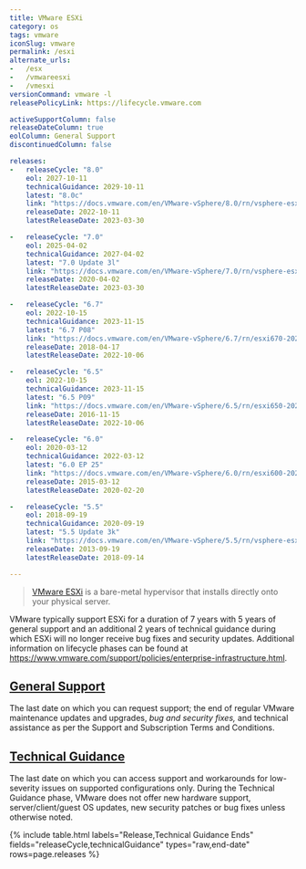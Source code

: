 ```yaml
---
title: VMware ESXi
category: os
tags: vmware
iconSlug: vmware
permalink: /esxi
alternate_urls:
-   /esx
-   /vmwareesxi
-   /vmesxi
versionCommand: vmware -l
releasePolicyLink: https://lifecycle.vmware.com

activeSupportColumn: false
releaseDateColumn: true
eolColumn: General Support
discontinuedColumn: false

releases:
-   releaseCycle: "8.0"
    eol: 2027-10-11
    technicalGuidance: 2029-10-11
    latest: "8.0c"
    link: "https://docs.vmware.com/en/VMware-vSphere/8.0/rn/vsphere-esxi-80c-release-notes/index.html"
    releaseDate: 2022-10-11
    latestReleaseDate: 2023-03-30

-   releaseCycle: "7.0"
    eol: 2025-04-02
    technicalGuidance: 2027-04-02
    latest: "7.0 Update 3l"
    link: "https://docs.vmware.com/en/VMware-vSphere/7.0/rn/vsphere-esxi-70u3l-release-notes.html"
    releaseDate: 2020-04-02
    latestReleaseDate: 2023-03-30

-   releaseCycle: "6.7"
    eol: 2022-10-15
    technicalGuidance: 2023-11-15
    latest: "6.7 P08"
    link: "https://docs.vmware.com/en/VMware-vSphere/6.7/rn/esxi670-202210001.html"
    releaseDate: 2018-04-17
    latestReleaseDate: 2022-10-06

-   releaseCycle: "6.5"
    eol: 2022-10-15
    technicalGuidance: 2023-11-15
    latest: "6.5 P09"
    link: "https://docs.vmware.com/en/VMware-vSphere/6.5/rn/esxi650-202210001.html"
    releaseDate: 2016-11-15
    latestReleaseDate: 2022-10-06

-   releaseCycle: "6.0"
    eol: 2020-03-12
    technicalGuidance: 2022-03-12
    latest: "6.0 EP 25"
    link: "https://docs.vmware.com/en/VMware-vSphere/6.0/rn/esxi600-202002001.html"
    releaseDate: 2015-03-12
    latestReleaseDate: 2020-02-20

-   releaseCycle: "5.5"
    eol: 2018-09-19
    technicalGuidance: 2020-09-19
    latest: "5.5 Update 3k"
    link: "https://docs.vmware.com/en/VMware-vSphere/5.5/rn/vsphere-esxi-55u3k-release-notes.html"
    releaseDate: 2013-09-19
    latestReleaseDate: 2018-09-14

---
```


> [VMware ESXi](https://www.vmware.com/products/esxi-and-esx.html) is a bare-metal hypervisor that
> installs directly onto your physical server.

VMware typically support ESXi for a duration of 7 years with 5 years of general support and an
additional 2 years of technical guidance during which ESXi will no longer receive bug fixes and
security updates. Additional information on lifecycle phases can be found at
<https://www.vmware.com/support/policies/enterprise-infrastructure.html>.

## [General Support](https://www.vmware.com/support/lifecycle-policies.html)

The last date on which you can request support; the end of regular VMware maintenance updates and upgrades, _bug and security fixes,_ and technical assistance as per the Support and Subscription Terms and Conditions.

## [Technical Guidance](https://www.vmware.com/support/lifecycle-policies.html)

The last date on which you can access support and workarounds for low-severity issues on supported
configurations only. During the Technical Guidance phase, VMware does not offer new hardware
support, server/client/guest OS updates, new security patches or bug fixes unless otherwise noted.

{% include table.html
labels="Release,Technical Guidance Ends"
fields="releaseCycle,technicalGuidance"
types="raw,end-date"
rows=page.releases %}
